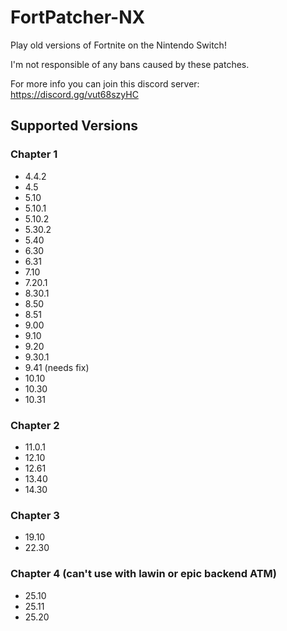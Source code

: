 # FortPatcher-NX

Play old versions of Fortnite on the Nintendo Switch!

I'm not responsible of any bans caused by these patches.

For more info you can join this discord server: https://discord.gg/vut68szyHC

## Supported Versions

### Chapter 1

- 4.4.2
- 4.5
- 5.10
- 5.10.1
- 5.10.2
- 5.30.2
- 5.40
- 6.30
- 6.31
- 7.10
- 7.20.1
- 8.30.1
- 8.50
- 8.51
- 9.00
- 9.10
- 9.20
- 9.30.1
- 9.41 (needs fix)
- 10.10
- 10.30
- 10.31

### Chapter 2

- 11.0.1
- 12.10
- 12.61
- 13.40
- 14.30

### Chapter 3

- 19.10
- 22.30

### Chapter 4 (can't use with lawin or epic backend ATM)

- 25.10
- 25.11
- 25.20
